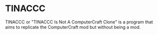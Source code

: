 # TINACCC
TINACCC or "TINACCC Is Not A ComputerCraft Clone" is a program that aims to replicate the ComputerCraft mod but without being a mod.
